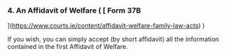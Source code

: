 ###  4\. An Affidavit of Welfare ( [ Form 37B
](https://www.courts.ie/content/affidavit-welfare-family-law-acts) )

If you wish, you can simply accept (by short affidavit) all the information
contained in the first Affidavit of Welfare.
